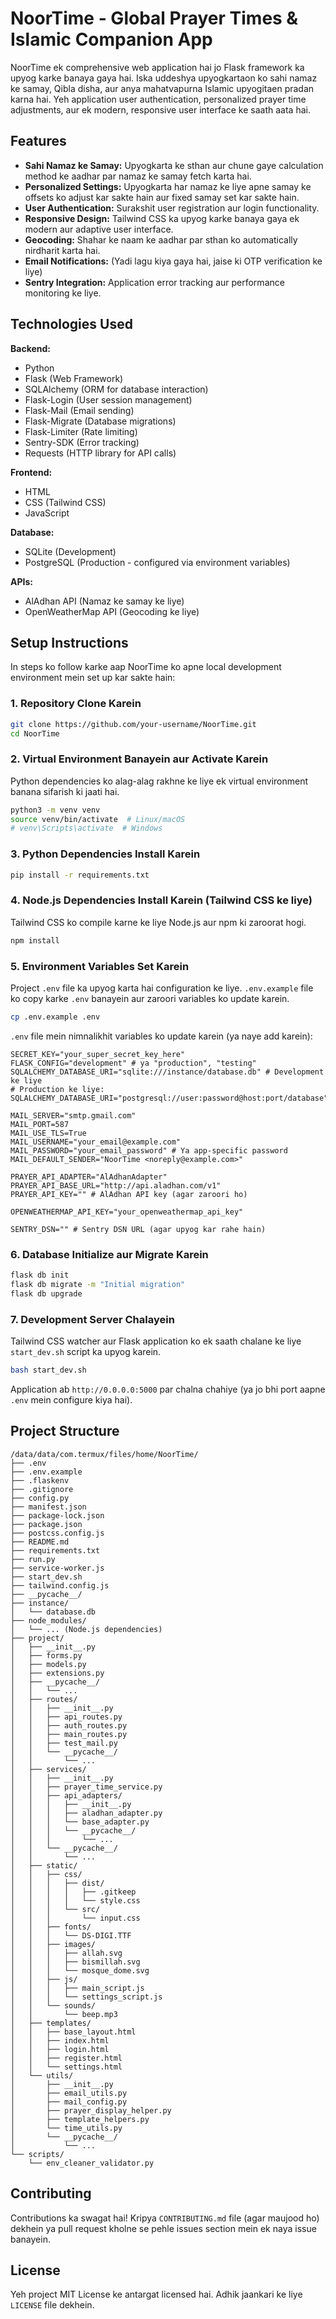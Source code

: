 # NoorTime - Global Prayer Times & Islamic Companion App

NoorTime ek comprehensive web application hai jo Flask framework ka upyog karke banaya gaya hai. Iska uddeshya upyogkartaon ko sahi namaz ke samay, Qibla disha, aur anya mahatvapurna Islamic upyogitaen pradan karna hai. Yeh application user authentication, personalized prayer time adjustments, aur ek modern, responsive user interface ke saath aata hai.

## Features

*   **Sahi Namaz ke Samay:** Upyogkarta ke sthan aur chune gaye calculation method ke aadhar par namaz ke samay fetch karta hai.
*   **Personalized Settings:** Upyogkarta har namaz ke liye apne samay ke offsets ko adjust kar sakte hain aur fixed samay set kar sakte hain.
*   **User Authentication:** Surakshit user registration aur login functionality.
*   **Responsive Design:** Tailwind CSS ka upyog karke banaya gaya ek modern aur adaptive user interface.
*   **Geocoding:** Shahar ke naam ke aadhar par sthan ko automatically nirdharit karta hai.
*   **Email Notifications:** (Yadi lagu kiya gaya hai, jaise ki OTP verification ke liye)
*   **Sentry Integration:** Application error tracking aur performance monitoring ke liye.

## Technologies Used

**Backend:**
*   Python
*   Flask (Web Framework)
*   SQLAlchemy (ORM for database interaction)
*   Flask-Login (User session management)
*   Flask-Mail (Email sending)
*   Flask-Migrate (Database migrations)
*   Flask-Limiter (Rate limiting)
*   Sentry-SDK (Error tracking)
*   Requests (HTTP library for API calls)

**Frontend:**
*   HTML
*   CSS (Tailwind CSS)
*   JavaScript

**Database:**
*   SQLite (Development)
*   PostgreSQL (Production - configured via environment variables)

**APIs:**
*   AlAdhan API (Namaz ke samay ke liye)
*   OpenWeatherMap API (Geocoding ke liye)

## Setup Instructions

In steps ko follow karke aap NoorTime ko apne local development environment mein set up kar sakte hain:

### 1. Repository Clone Karein

```bash
git clone https://github.com/your-username/NoorTime.git
cd NoorTime
```

### 2. Virtual Environment Banayein aur Activate Karein

Python dependencies ko alag-alag rakhne ke liye ek virtual environment banana sifarish ki jaati hai.

```bash
python3 -m venv venv
source venv/bin/activate  # Linux/macOS
# venv\Scripts\activate  # Windows
```

### 3. Python Dependencies Install Karein

```bash
pip install -r requirements.txt
```

### 4. Node.js Dependencies Install Karein (Tailwind CSS ke liye)

Tailwind CSS ko compile karne ke liye Node.js aur npm ki zaroorat hogi.

```bash
npm install
```

### 5. Environment Variables Set Karein

Project `.env` file ka upyog karta hai configuration ke liye. `.env.example` file ko copy karke `.env` banayein aur zaroori variables ko update karein.

```bash
cp .env.example .env
```

`.env` file mein nimnalikhit variables ko update karein (ya naye add karein):

```
SECRET_KEY="your_super_secret_key_here"
FLASK_CONFIG="development" # ya "production", "testing"
SQLALCHEMY_DATABASE_URI="sqlite:///instance/database.db" # Development ke liye
# Production ke liye: SQLALCHEMY_DATABASE_URI="postgresql://user:password@host:port/database"

MAIL_SERVER="smtp.gmail.com"
MAIL_PORT=587
MAIL_USE_TLS=True
MAIL_USERNAME="your_email@example.com"
MAIL_PASSWORD="your_email_password" # Ya app-specific password
MAIL_DEFAULT_SENDER="NoorTime <noreply@example.com>"

PRAYER_API_ADAPTER="AlAdhanAdapter"
PRAYER_API_BASE_URL="http://api.aladhan.com/v1"
PRAYER_API_KEY="" # AlAdhan API key (agar zaroori ho)

OPENWEATHERMAP_API_KEY="your_openweathermap_api_key"

SENTRY_DSN="" # Sentry DSN URL (agar upyog kar rahe hain)
```

### 6. Database Initialize aur Migrate Karein

```bash
flask db init
flask db migrate -m "Initial migration"
flask db upgrade
```

### 7. Development Server Chalayein

Tailwind CSS watcher aur Flask application ko ek saath chalane ke liye `start_dev.sh` script ka upyog karein.

```bash
bash start_dev.sh
```

Application ab `http://0.0.0.0:5000` par chalna chahiye (ya jo bhi port aapne `.env` mein configure kiya hai).

## Project Structure

```
/data/data/com.termux/files/home/NoorTime/
├── .env
├── .env.example
├── .flaskenv
├── .gitignore
├── config.py
├── manifest.json
├── package-lock.json
├── package.json
├── postcss.config.js
├── README.md
├── requirements.txt
├── run.py
├── service-worker.js
├── start_dev.sh
├── tailwind.config.js
├── __pycache__/
├── instance/
│   └── database.db
├── node_modules/
│   └── ... (Node.js dependencies)
├── project/
│   ├── __init__.py
│   ├── forms.py
│   ├── models.py
│   ├── extensions.py
│   ├── __pycache__/
│   │   └── ...
│   ├── routes/
│   │   ├── __init__.py
│   │   ├── api_routes.py
│   │   ├── auth_routes.py
│   │   ├── main_routes.py
│   │   ├── test_mail.py
│   │   └── __pycache__/
│   │       └── ...
│   ├── services/
│   │   ├── __init__.py
│   │   ├── prayer_time_service.py
│   │   ├── api_adapters/
│   │   │   ├── __init__.py
│   │   │   ├── aladhan_adapter.py
│   │   │   └── base_adapter.py
│   │   │   └── __pycache__/
│   │   │       └── ...
│   │   └── __pycache__/
│   │       └── ...
│   ├── static/
│   │   ├── css/
│   │   │   ├── dist/
│   │   │   │   ├── .gitkeep
│   │   │   │   └── style.css
│   │   │   └── src/
│   │   │       └── input.css
│   │   ├── fonts/
│   │   │   └── DS-DIGI.TTF
│   │   ├── images/
│   │   │   ├── allah.svg
│   │   │   ├── bismillah.svg
│   │   │   └── mosque_dome.svg
│   │   ├── js/
│   │   │   ├── main_script.js
│   │   │   └── settings_script.js
│   │   └── sounds/
│   │       └── beep.mp3
│   ├── templates/
│   │   ├── base_layout.html
│   │   ├── index.html
│   │   ├── login.html
│   │   ├── register.html
│   │   └── settings.html
│   └── utils/
│       ├── __init__.py
│       ├── email_utils.py
│       ├── mail_config.py
│       ├── prayer_display_helper.py
│       ├── template_helpers.py
│       └── time_utils.py
│       └── __pycache__/
│           └── ...
└── scripts/
    └── env_cleaner_validator.py
```

## Contributing

Contributions ka swagat hai! Kripya `CONTRIBUTING.md` file (agar maujood ho) dekhein ya pull request kholne se pehle issues section mein ek naya issue banayein.

## License

Yeh project MIT License ke antargat licensed hai. Adhik jaankari ke liye `LICENSE` file dekhein.
